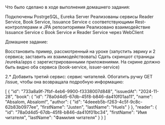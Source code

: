 Что было сделано в ходе выполнения домашнего задания:

Подключены PostrgeSQL, Eureka Server
Реализованы сервисы Reader Service, Book Service, Issuance Service с соответствующими Rest-контроллерами и JPA репозиториями 
Реализовано взаимодействие Issuance Service с Book Service и Reader Service через WebClient

Домашнее задание:

Восстановить пример, рассмотренный на уроке (запустить эврику и 2 сервиса; заставить их взаимодействовать)
Сдать скриншот страницы /eureka/apps с зарегистрированными приложениями.
На скрине должно быть видно оба сервиса (book-service, issuer-service)

2.* Добавить третий сервис: сервис читателей.
Обогатить ручку GET /issue, чтобы она возвращала подробную информацию:

[
  {
    "id": "733a8a9f-7fbf-4eb6-9900-f3338007d848",
    "issuedAt": "2024-11-28",
    "book": {
      "id": "78a0d4d5-67db-45f8-b846-da410f01aa11",
      "name": "Absalom, Absalom!",
      "author": {
        "id": "4deeeb5b-f263-4c5f-9c8c-62b83b0977ee",
        "firstName": "Justen",
        "lastName": "Huels"
      }
    },
    "reader": {
      "id": "78a0d4d5-67db-45f8-b846-da410f01bc34",
      "firstName": "Имя читателя",
      "lastName": "Фамилия читателя"
    }
  }
]
